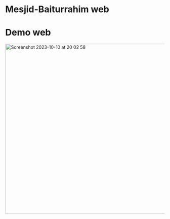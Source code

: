# Mesjid-Baiturrahim web
# Demo web
<img width="537" alt="Screenshot 2023-10-10 at 20 02 58" src="https://github.com/kodeman274/Mesjid-Baiturrahim/assets/99820483/f6cdcbe5-4ece-4f07-9372-efadd9f60060">

